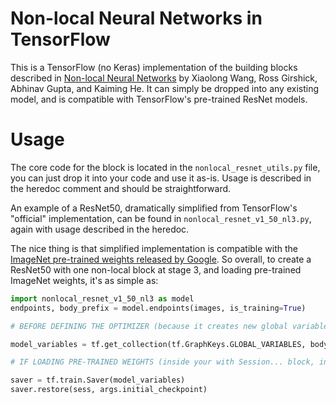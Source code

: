 # Non-local Neural Networks in TensorFlow

This is a TensorFlow (no Keras) implementation of the building blocks described in [Non-local Neural Networks](https://arxiv.org/abs/1711.07971) by Xiaolong Wang, Ross Girshick, Abhinav Gupta, and Kaiming He.
It can simply be dropped into any existing model, and is compatible with TensorFlow's pre-trained ResNet models.

# Usage

The core code for the block is located in the `nonlocal_resnet_utils.py` file, you can just drop it into your code and use it as-is.
Usage is described in the heredoc comment and should be straightforward.

An example of a ResNet50, dramatically simplified from TensorFlow's "official" implementation, can be found in `nonlocal_resnet_v1_50_nl3.py`, again with usage described in the heredoc.

The nice thing is that simplified implementation is compatible with the [ImageNet pre-trained weights released by Google](https://github.com/tensorflow/models/tree/master/research/slim#pre-trained-models).
So overall, to create a ResNet50 with one non-local block at stage 3, and loading pre-trained ImageNet weights, it's as simple as:

```python
import nonlocal_resnet_v1_50_nl3 as model
endpoints, body_prefix = model.endpoints(images, is_training=True)

# BEFORE DEFINING THE OPTIMIZER (because it creates new global variables):

model_variables = tf.get_collection(tf.GraphKeys.GLOBAL_VARIABLES, body_prefix)

# IF LOADING PRE-TRAINED WEIGHTS (inside your with Session... block, in the first iteration):

saver = tf.train.Saver(model_variables)
saver.restore(sess, args.initial_checkpoint)
```
